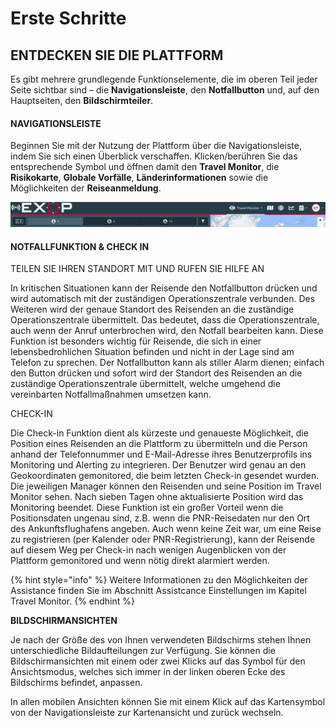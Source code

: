 # Erste Schritte

## ENTDECKEN SIE DIE PLATTFORM

Es gibt mehrere grundlegende Funktionselemente, die im oberen Teil jeder Seite sichtbar sind – die **Navigationsleiste**, den **Notfallbutton** und, auf den Hauptseiten, den **Bildschirmteiler**.

#### NAVIGATIONSLEISTE

Beginnen Sie mit der Nutzung der Plattform über die Navigationsleiste, indem Sie sich einen Überblick verschaffen. Klicken/berühren Sie das entsprechende Symbol und öffnen damit den **Travel Monitor**, die **Risikokarte**, **Globale Vorfälle**, **Länderinformationen** sowie die Möglichkeiten der **Reiseanmeldung**.

![](.gitbook/assets/navbar%20%281%29.jpg)

#### 

#### NOTFALLFUNKTION & CHECK IN 

TEILEN SIE IHREN STANDORT MIT UND RUFEN SIE HILFE AN

In kritischen Situationen kann der Reisende den Notfallbutton drücken und wird automatisch mit der zuständigen Operationszentrale verbunden. Des Weiteren wird der genaue Standort des Reisenden an die zuständige Operationszentrale übermittelt. Das bedeutet, dass die Operationszentrale, auch wenn der Anruf unterbrochen wird, den Notfall bearbeiten kann. Diese Funktion ist besonders wichtig für Reisende, die sich in einer lebensbedrohlichen Situation befinden und nicht in der Lage sind am Telefon zu sprechen. Der Notfallbutton kann als stiller Alarm dienen; einfach den Button drücken und sofort wird der Standort des Reisenden an die zuständige Operationszentrale übermittelt, welche umgehend die vereinbarten Notfallmaßnahmen umsetzen kann.

CHECK-IN

Die Check-in Funktion dient als kürzeste und genaueste Möglichkeit, die Position eines Reisenden an die Plattform zu übermitteln und die Person anhand der Telefonnummer und E-Mail-Adresse ihres Benutzerprofils ins Monitoring und Alerting zu integrieren. Der Benutzer wird genau an den Geokoordinaten gemonitored, die beim letzten Check-in gesendet wurden. Die jeweiligen Manager können den Reisenden und seine Position im Travel Monitor sehen. Nach sieben Tagen ohne aktualisierte Position wird das Monitoring beendet. Diese Funktion ist ein großer Vorteil wenn die Positionsdaten ungenau sind, z.B. wenn die PNR-Reisedaten nur den Ort des Ankunftsflughafens angeben. Auch wenn keine Zeit war, um eine Reise zu registrieren \(per Kalender oder PNR-Registrierung\), kann der Reisende auf diesem Weg per Check-in nach wenigen Augenblicken von der Plattform gemonitored und wenn nötig direkt alarmiert werden.

{% hint style="info" %}
Weitere Informationen zu den Möglichkeiten der Assistance finden Sie im Abschnitt Assistcance Einstellungen im Kapitel Travel Monitor.
{% endhint %}

**BILDSCHIRMANSICHTEN**

Je nach der Größe des von Ihnen verwendeten Bildschirms stehen Ihnen unterschiedliche Bildaufteilungen zur Verfügung. Sie können die Bildschirmansichten mit einem oder zwei Klicks auf das Symbol für den Ansichtsmodus, welches sich immer in der linken oberen Ecke des Bildschirms befindet, anpassen.

In allen mobilen Ansichten können Sie mit einem Klick auf das Kartensymbol von der Navigationsleiste zur Kartenansicht und zurück wechseln.

